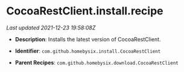# CocoaRestClient.install.recipe

_Last updated 2021-12-23 19:58:08Z_

- **Description**: Installs the latest version of CocoaRestClient.

- **Identifier**: `com.github.homebysix.install.CocoaRestClient`

- **Parent Recipes**: `com.github.homebysix.download.CocoaRestClient`